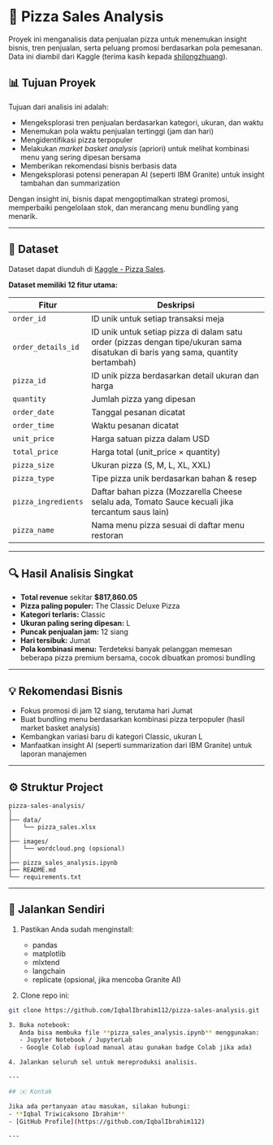 # 🍕 Pizza Sales Analysis

Proyek ini menganalisis data penjualan pizza untuk menemukan insight bisnis, tren penjualan, serta peluang promosi berdasarkan pola pemesanan. Data ini diambil dari Kaggle (terima kasih kepada [shilongzhuang](https://www.kaggle.com/datasets/shilongzhuang/pizza-sales)).

## 📊 Tujuan Proyek

Tujuan dari analisis ini adalah:  

- Mengeksplorasi tren penjualan berdasarkan kategori, ukuran, dan waktu  
- Menemukan pola waktu penjualan tertinggi (jam dan hari)  
- Mengidentifikasi pizza terpopuler  
- Melakukan *market basket analysis* (apriori) untuk melihat kombinasi menu yang sering dipesan bersama  
- Memberikan rekomendasi bisnis berbasis data  
- Mengeksplorasi potensi penerapan AI (seperti IBM Granite) untuk insight tambahan dan summarization

Dengan insight ini, bisnis dapat mengoptimalkan strategi promosi, memperbaiki pengelolaan stok, dan merancang menu bundling yang menarik.

---

## 📁 Dataset

Dataset dapat diunduh di [Kaggle - Pizza Sales](https://www.kaggle.com/datasets/shilongzhuang/pizza-sales).

**Dataset memiliki 12 fitur utama:**  

| Fitur              | Deskripsi |
|---------------------|-----------|
| `order_id`          | ID unik untuk setiap transaksi meja |
| `order_details_id`  | ID unik untuk setiap pizza di dalam satu order (pizzas dengan tipe/ukuran sama disatukan di baris yang sama, quantity bertambah) |
| `pizza_id`          | ID unik pizza berdasarkan detail ukuran dan harga |
| `quantity`          | Jumlah pizza yang dipesan |
| `order_date`        | Tanggal pesanan dicatat |
| `order_time`        | Waktu pesanan dicatat |
| `unit_price`        | Harga satuan pizza dalam USD |
| `total_price`       | Harga total (unit_price × quantity) |
| `pizza_size`        | Ukuran pizza (S, M, L, XL, XXL) |
| `pizza_type`        | Tipe pizza unik berdasarkan bahan & resep |
| `pizza_ingredients` | Daftar bahan pizza (Mozzarella Cheese selalu ada, Tomato Sauce kecuali jika tercantum saus lain) |
| `pizza_name`        | Nama menu pizza sesuai di daftar menu restoran |

---

## 🔍 Hasil Analisis Singkat

- **Total revenue** sekitar **$817,860.05**  
- **Pizza paling populer:** The Classic Deluxe Pizza  
- **Kategori terlaris:** Classic  
- **Ukuran paling sering dipesan:** L  
- **Puncak penjualan jam:** 12 siang  
- **Hari tersibuk:** Jumat  
- **Pola kombinasi menu:** Terdeteksi banyak pelanggan memesan beberapa pizza premium bersama, cocok dibuatkan promosi bundling  

---

## 💡 Rekomendasi Bisnis

- Fokus promosi di jam 12 siang, terutama hari Jumat  
- Buat bundling menu berdasarkan kombinasi pizza terpopuler (hasil market basket analysis)  
- Kembangkan variasi baru di kategori Classic, ukuran L  
- Manfaatkan insight AI (seperti summarization dari IBM Granite) untuk laporan manajemen

---

## ⚙️ Struktur Project

```plaintext
pizza-sales-analysis/
│
├── data/
│   └── pizza_sales.xlsx
│
├── images/
│   └── wordcloud.png (opsional)
│
├── pizza_sales_analysis.ipynb
├── README.md
└── requirements.txt
```

---

## 🚀 Jalankan Sendiri

1. Pastikan Anda sudah menginstall:
   - pandas
   - matplotlib
   - mlxtend
   - langchain
   - replicate (opsional, jika mencoba Granite AI)

2. Clone repo ini:
```bash
git clone https://github.com/IqbalIbrahim112/pizza-sales-analysis.git

3. Buka notebook:
   Anda bisa membuka file **pizza_sales_analysis.ipynb** menggunakan:
   - Jupyter Notebook / JupyterLab
   - Google Colab (upload manual atau gunakan badge Colab jika ada)

4. Jalankan seluruh sel untuk mereproduksi analisis.

---

## ✉️ Kontak

Jika ada pertanyaan atau masukan, silakan hubungi:
- **Iqbal Triwicaksono Ibrahim**
- [GitHub Profile](https://github.com/IqbalIbrahim112)

---
